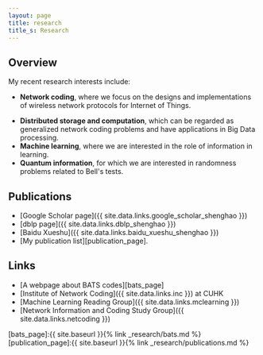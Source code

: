 ```yaml
---
layout: page
title: research
title_s: Research
---
```


## Overview
My recent research interests include:
* **Network coding**, where we focus on the designs and implementations of wireless network protocols for Internet of Things.
<!-- See more details in the [BATS code page][bats_page]. -->
* **Distributed storage and computation**, which can be regarded as generalized network coding problems and have applications in Big Data processing.
* **Machine learning**, where we are interested in the role of information in learning.
* **Quantum information**, for which we are interested in randomness problems related to Bell's tests.

## Publications

- [Google Scholar page]({{ site.data.links.google_scholar_shenghao }})
- [dblp page]({{ site.data.links.dblp_shenghao }})
- [Baidu Xueshu]({{ site.data.links.baidu_xueshu_shenghao }})
- [My publication list][publication_page].

## Links
- [A webpage about BATS codes][bats_page]
- [Institute of Network Coding]({{ site.data.links.inc }}) at CUHK
- [Machine Learning Reading Group]({{ site.data.links.mclearning }})
- [Network Information and Coding Study Group]({{ site.data.links.netcoding }})

<!-- ### Reference
{% bibliography --cited %} -->


[bats_page]:{{ site.baseurl }}{% link _research/bats.md %}
[publication_page]:{{ site.baseurl }}{% link _research/publications.md %}
